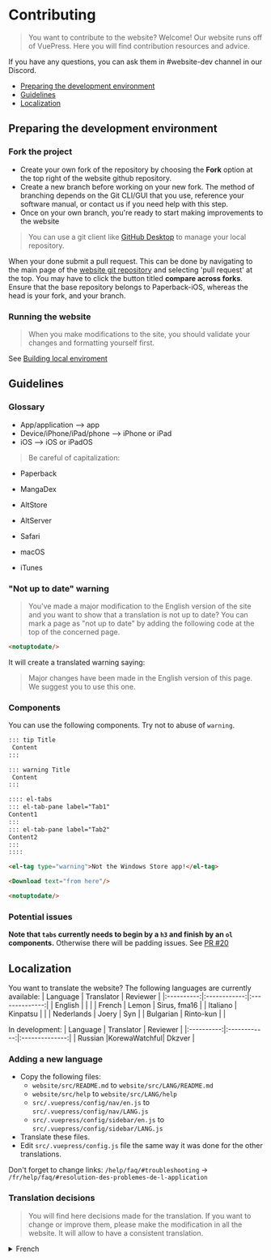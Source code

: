 # Contributing

> You want to contribute to the website? Welcome!
> Our website runs off of VuePress. Here you will find contribution resources and advice.

If you have any questions, you can ask them in #website-dev channel in our Discord.

 * [Preparing the development environment](#preparing-the-development-environment)
 * [Guidelines](#guidelines-1)
 * [Localization](#localization)

## Preparing the development environment
### Fork the project
* Create your own fork of the repository by choosing the **Fork** option at the top right of the website github repository.
* Create a new branch before working on your new fork. The method of branching depends on the Git CLI/GUI that you use, reference your software manual, or contact us if you need help with this step.
* Once on your own branch, you're ready to start making improvements to the website

> You can use a git client like [GitHub Desktop](https://desktop.github.com/) to manage your local repository.

When your done submit a pull request. This can be done by navigating to the main page of the [website git repository](https://github.com/Paperback-iOS/website) and selecting 'pull request' at the top.  You may have to click the button titled **compare across forks**. Ensure that the base repository belongs to Paperback-iOS, whereas the head is your fork, and your branch.

### Running the website
> When you make modifications to the site, you should validate your changes and formatting yourself first.

See [Building local enviroment](https://github.com/Paperback-iOS/website#building-local-enviroment)

## Guidelines
### Glossary

 * App/application --> app
 * Device/iPhone/iPad/phone --> iPhone or iPad
 * iOS --> iOS or iPadOS

> Be careful of capitalization:

* Paperback
* MangaDex

* AltStore
* AltServer

* Safari
* macOS
* iTunes

### "Not up to date" warning
> You've made a major modification to the English version of the site and you want to show that a translation is not up to date?
> You can  mark a page as "not up to date" by adding the following code at the top of the concerned page.

```html
<notuptodate/>
```
It will create a translated warning saying:
> Major changes have been made in the English version of this page. We suggest you to use this one.

### Components
You can use the following components. Try not to abuse of `warning`.
```markdown
::: tip Title
 Content
:::
```
```markdown
::: warning Title
 Content
:::
```
```markdown
:::: el-tabs
::: el-tab-pane label="Tab1"
Content1
:::
::: el-tab-pane label="Tab2"
Content2
:::
::::
```
```html
<el-tag type="warning">Not the Windows Store app!</el-tag>
```
```html
<Download text="from here"/>
```
```html
<notuptodate/>
```
### Potential issues
**Note that `tabs` currently needs to begin by a `h3` and finish by an `ol` components.** 
Otherwise there will be padding issues. See [PR #20](https://github.com/Paperback-iOS/website/pull/20)

## Localization
You want to translate the website?
The following languages are currently available:
|  Language  |  Translator  |    Reviewer    |
|:----------:|:------------:|:--------------:|
|   English  |              |                |
|   French   |     Lemon    |  Sirus, fma16  |
|  Italiano  |   Kinpatsu   |                |
| Nederlands |     Joery    |       Syn      |
| Bulgarian  |   Rinto-kun  |                |


In development: 
|  Language  |  Translator  |    Reviewer    |
|:----------:|:------------:|:--------------:|
|  Russian   |KorewaWatchful|     Dkzver     |

### Adding a new language
 * Copy the following files:
   * `website/src/README.md` to `website/src/LANG/README.md`
   * `website/src/help` to `website/src/LANG/help`
   * `src/.vuepress/config/nav/en.js` to `src/.vuepress/config/nav/LANG.js`
   * `src/.vuepress/config/sidebar/en.js` to `src/.vuepress/config/sidebar/LANG.js`
 * Translate these files.
 * Edit `src/.vuepress/config.js` file the same way it was done for the other translations.

Don't forget to change links:
`/help/faq/#troubleshooting` -> `/fr/help/faq/#resolution-des-problemes-de-l-application`

### Translation decisions
> You will find here decisions made for the translation. 
> If you want to change or improve them, please make the modification in all the website. It will allow to have a consistent translation.

<details>
  <summary>French</summary>
  
  * "An ad-free manga reader for iOS. " : "Une application pour lire des manga, sur iOS, sans publicités"
  * "Getting started" : "Démarrer"
  
  * "Patron" : "Supporter sur Patreon"
  
  * "Public build" : "version accessible au publique"
  * "Full release" : "publication définitive"
  
  * Ponctuation: use `’`
</details>
